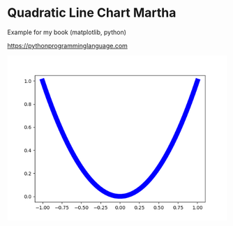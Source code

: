 # Quadratic Line Chart Martha 

Example for my book (matplotlib, python)

https://pythonprogramminglanguage.com

<img src='chart.png'>
